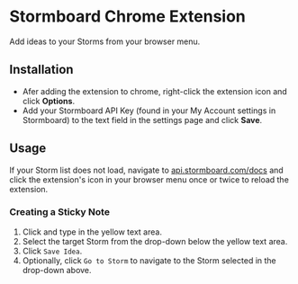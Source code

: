 # Stormboard Chrome Extension

Add ideas to your Storms from your browser menu.

## Installation

- Afer adding the extension to chrome, right-click the extension icon and click **Options**. 
- Add your Stormboard API Key (found in your My Account settings in Stormboard) to the text field in the settings page and click **Save**. 

## Usage

If your Storm list does not load, navigate to [api.stormboard.com/docs](https://api.stormboard.com/docs) and click the extension's icon in your browser menu once or twice to reload the extension.

### Creating a Sticky Note

1. Click and type in the yellow text area.
2. Select the target Storm from the drop-down below the yellow text area.
3. Click `Save Idea`.
4. Optionally, click `Go to Storm` to navigate to the Storm selected in the drop-down above.
